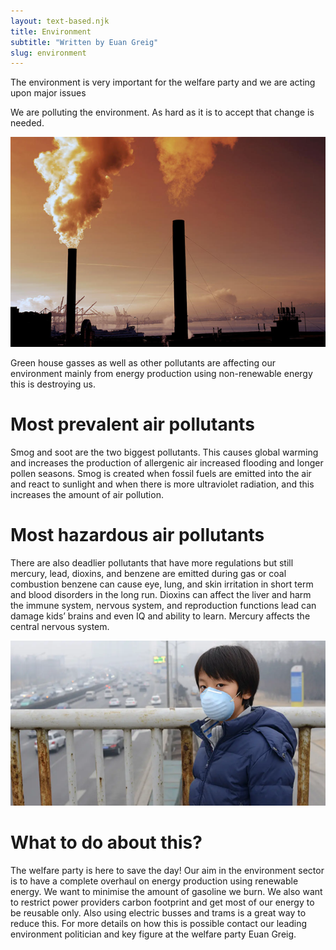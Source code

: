 ```yaml
---
layout: text-based.njk
title: Environment
subtitle: "Written by Euan Greig"
slug: environment
---
```


The environment is very important for the welfare party and we are acting upon major issues

We are polluting the environment. As hard as it is to accept that change is needed.

![Environment photo 1](/static/images/environment/wfp-environment-1.png)

Green house gasses as well as other pollutants are affecting our environment mainly from energy production using non-renewable energy this is destroying us.

# Most prevalent air pollutants 

Smog and soot are the two biggest pollutants. This causes global warming and increases the production of allergenic air increased flooding and longer pollen seasons. 
Smog is created when fossil fuels are emitted into the air and react to sunlight and when there is more ultraviolet radiation, and this increases the amount of air pollution.

# Most hazardous air pollutants 

There are also deadlier pollutants that have more regulations but still mercury, lead, dioxins, and benzene are emitted during gas or coal combustion benzene can cause eye, lung, and skin irritation in short term and blood disorders in the long run. Dioxins can affect the liver and harm the immune system, nervous system, and reproduction functions lead can damage kids’ brains and even IQ and ability to learn. Mercury affects the central nervous system.

![Environment photo 2](/static/images/environment/wfp-environment-2.png)

  
# What to do about this?

The welfare party is here to save the day! Our aim in the environment sector is to have a complete overhaul on energy production using renewable energy. We want to minimise the amount of gasoline we burn. We also want to restrict power providers carbon footprint and get most of our energy to be reusable only. Also using electric busses and trams is a great way to reduce this. For more details on how this is possible contact our leading environment politician and key figure at the welfare party Euan Greig. 
